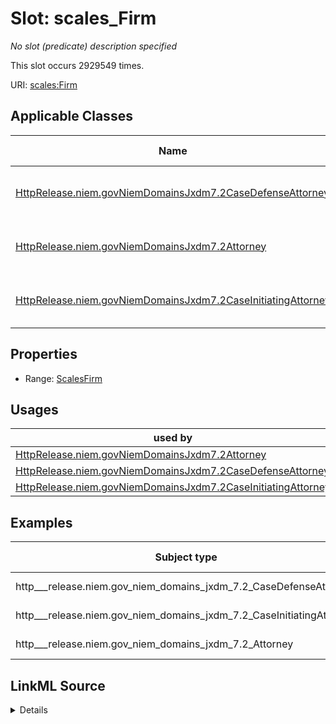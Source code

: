 

# Slot: scales_Firm


_No slot (predicate) description specified_






This slot occurs 2929549 times.


URI: [scales:Firm](http://schemas.scales-okn.org/rdf/scales#Firm)



<!-- no inheritance hierarchy -->





## Applicable Classes

| Name | Description | Modifies Slot |
| --- | --- | --- |
| [HttpRelease.niem.govNiemDomainsJxdm7.2CaseDefenseAttorney](../classes/HttpRelease.niem.govNiemDomainsJxdm7.2CaseDefenseAttorney.md) | No class (type) description specified |  yes  |
| [HttpRelease.niem.govNiemDomainsJxdm7.2Attorney](../classes/HttpRelease.niem.govNiemDomainsJxdm7.2Attorney.md) | No class (type) description specified |  yes  |
| [HttpRelease.niem.govNiemDomainsJxdm7.2CaseInitiatingAttorney](../classes/HttpRelease.niem.govNiemDomainsJxdm7.2CaseInitiatingAttorney.md) | No class (type) description specified |  yes  |







## Properties

* Range: [ScalesFirm](../classes/ScalesFirm.md)

## Usages

| used by | used in | type | used |
| ---  | --- | --- | --- |
| [HttpRelease.niem.govNiemDomainsJxdm7.2Attorney](../classes/HttpRelease.niem.govNiemDomainsJxdm7.2Attorney.md) | [ScalesFirm](../classes/ScalesFirm.md) | range | [ScalesFirm](../classes/ScalesFirm.md) |
| [HttpRelease.niem.govNiemDomainsJxdm7.2CaseDefenseAttorney](../classes/HttpRelease.niem.govNiemDomainsJxdm7.2CaseDefenseAttorney.md) | [ScalesFirm](../classes/ScalesFirm.md) | range | [ScalesFirm](../classes/ScalesFirm.md) |
| [HttpRelease.niem.govNiemDomainsJxdm7.2CaseInitiatingAttorney](../classes/HttpRelease.niem.govNiemDomainsJxdm7.2CaseInitiatingAttorney.md) | [ScalesFirm](../classes/ScalesFirm.md) | range | [ScalesFirm](../classes/ScalesFirm.md) |







## Examples

| Subject type | Object type | Example subject | Example object | Occurrences |
| --- | --- | --- | --- | --- |
| http___release.niem.gov_niem_domains_jxdm_7.2_CaseDefenseAttorney | scales_Firm | scales:/Agent/akd;;1:16-cr-00001_a3 | scales:/Agent/akd;;1:16-cr-00001_a7 | 1494159 |
| http___release.niem.gov_niem_domains_jxdm_7.2_CaseInitiatingAttorney | scales_Firm | scales:/Agent/akd;;1:16-cr-00001_a5 | scales:/Agent/akd;;1:16-cr-00001_a9 | 1365635 |
| http___release.niem.gov_niem_domains_jxdm_7.2_Attorney | scales_Firm | scales:/Agent/akd;;1:16-cv-00008_a22 | scales:/Agent/akd;;1:16-cv-00008_a28 | 69755 |




## LinkML Source

<details>

```yaml
name: scales_Firm
annotations:
  count:
    tag: count
    value: 2929549
description: No slot (predicate) description specified
examples:
- object:
    example_object: scales:/Agent/akd;;1:16-cr-00001_a7
    example_object_type: scales_Firm
    example_predicate: scales:Firm
    example_subject: scales:/Agent/akd;;1:16-cr-00001_a3
    example_subject_type: http___release.niem.gov_niem_domains_jxdm_7.2_CaseDefenseAttorney
- object:
    example_object: scales:/Agent/akd;;1:16-cr-00001_a9
    example_object_type: scales_Firm
    example_predicate: scales:Firm
    example_subject: scales:/Agent/akd;;1:16-cr-00001_a5
    example_subject_type: http___release.niem.gov_niem_domains_jxdm_7.2_CaseInitiatingAttorney
- object:
    example_object: scales:/Agent/akd;;1:16-cv-00008_a28
    example_object_type: scales_Firm
    example_predicate: scales:Firm
    example_subject: scales:/Agent/akd;;1:16-cv-00008_a22
    example_subject_type: http___release.niem.gov_niem_domains_jxdm_7.2_Attorney
from_schema: scales-kg
rank: 1000
slot_uri: scales:Firm
alias: scales_Firm
domain_of:
- http___release.niem.gov_niem_domains_jxdm_7.2_Attorney
- http___release.niem.gov_niem_domains_jxdm_7.2_CaseDefenseAttorney
- http___release.niem.gov_niem_domains_jxdm_7.2_CaseInitiatingAttorney
range: scales_Firm

```
</details>